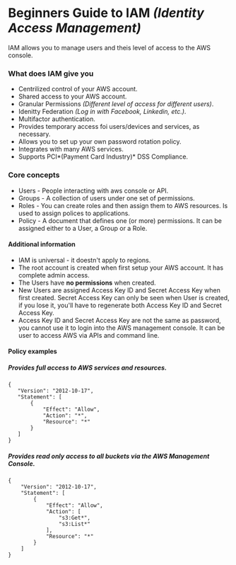# Beginners Guide to IAM *(Identity Access Management)*

IAM allows you to manage users and theis level of access to the AWS console.

### What does IAM give you
 - Centrilized control of your AWS account.
 - Shared access to your AWS account.
 - Granular Permissions *(Different level of access for different users)*.
 - Idenitty Federation *(Log in with Facebook, Linkedin, etc.)*.
 - Multifactor authentication.
 - Provides temporary access foi users/devices and services, as necessary.
 - Allows you to set up your own password rotation policy.
 - Integrates with many AWS services.
 - Supports PCI*(Payment Card Industry)* DSS Compliance.

### Core concepts
 - Users - People interacting with aws console or API.
 - Groups - A collection of users under one set of permissions.
 - Roles - You can create roles and then assign them to AWS resources. Is used to assign polices to applications.
 - Policy - A document that defines one (or more) permissions. It can be assigned either to a User, a Group or a Role.

#### Additional information
 - IAM is universal - it doestn't apply to regions.
 - The root account is created when first setup your AWS account. It has complete admin access.
 - The Users have **no permissions** when created.
 - New Users are assigned Access Key ID and Secret Access Key when first created. Secret Access Key can only be seen when User is created, if you lose it, you'll have to regenerate both Access Key ID and Secret Access Key.
 - Access Key ID and Secret Access Key are not the same as password, you cannot use it to login into the AWS management console. It can be user to access AWS via APIs and command line.

#### Policy examples

##### Provides full access to AWS services and resources. 
 ```
{
    "Version": "2012-10-17",
    "Statement": [
        {
            "Effect": "Allow",
            "Action": "*",
            "Resource": "*"
        }
    ]
}
```

##### Provides read only access to all buckets via the AWS Management Console. 
```
{
    "Version": "2012-10-17",
    "Statement": [
        {
            "Effect": "Allow",
            "Action": [
                "s3:Get*",
                "s3:List*"
            ],
            "Resource": "*"
        }
    ]
}
```
